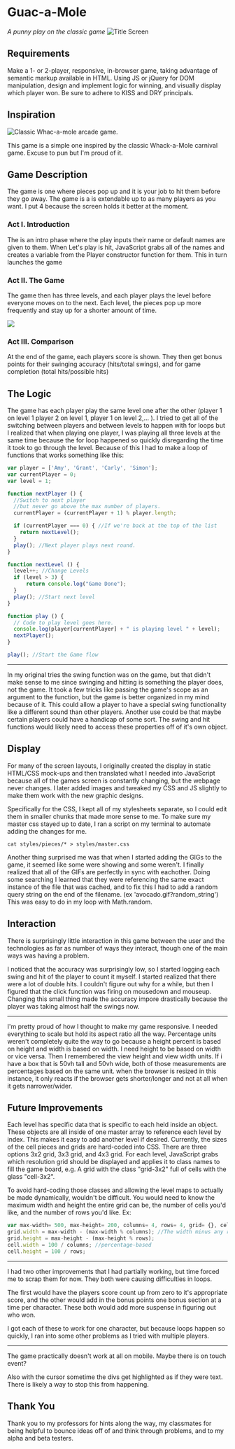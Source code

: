 # Guac-a-Mole
*A punny play on the classic game*
![Title Screen](https://raw.githubusercontent.com/sfrieson/Guac-A-Mole/master/images/screenshots/title.png)

## Requirements
Make a 1- or 2-player, responsive, in-browser game, taking advantage of semantic markup available in HTML.  Using JS or jQuery for DOM manipulation, design and implement logic for winning, and visually display which player won.  Be sure to adhere to KISS and DRY principals.

## Inspiration
![Classic Whac-a-mole arcade game.](http://www.techexclusive.net/wp-content/uploads/2013/05/WHACK-A-MOLE.jpg)

This game is a simple one inspired by the classic Whack-a-Mole carnival game.  Excuse to pun but I'm proud of it.

## Game Description
The game is one where pieces pop up and it is your job to hit them before they go away.
The game is a is extendable up to as many players as you want.  I put 4 because the screen holds it better at the moment.

### Act I. Introduction
The is an intro phase where the play inputs their name or default names are given to them.  When Let's play is hit, JavaScript grabs all of the names and creates a variable from the Player constructor function for them.  This in turn launches the game

### Act II. The Game

The game then has three levels, and each player plays the level before everyone moves on to the next.  Each level, the pieces pop up more frequently and stay up for a shorter amount of time.

![](https://raw.githubusercontent.com/sfrieson/Guac-A-Mole/master/images/screenshots/game-play.png)

### Act III. Comparison
At the end of the game, each players score is shown.  They then get bonus points for their swinging accuracy (hits/total swings), and for game completion (total hits/possible hits)

## The Logic

The game has each player play the same level one after the other (player 1 on level 1 player 2 on level 1, player 1 on level 2,... ).  I tried to get all of the switching between players and between levels to happen with for loops but I realized that when playing one player, I was playing all three levels at the same time because the for loop happened so quickly disregarding the time it took to go through the level.  Because of this I had to make a loop of functions that works something like this:

```javascript
var player = ['Amy', 'Grant', 'Carly', 'Simon'];
var currentPlayer = 0;
var level = 1;

function nextPlayer () {
  //Switch to next player
  //but never go above the max number of players.
  currentPlayer = (currentPlayer + 1) % player.length;

  if (currentPlayer === 0) { //If we're back at the top of the list    
    return nextLevel();
  }
  play(); //Next player plays next round.
}

function nextLevel () {
  level++; //Change Levels
  if (level > 3) {
      return console.log("Game Done");
  }
  play(); //Start next level
}

function play () {
  // Code to play level goes here.
  console.log(player[currentPlayer] + " is playing level " + level);
  nextPlayer();
}

play(); //Start the Game flow
```
 ***

In my original tries the swing function was on the game, but that didn't make sense to me since swinging and hitting is something the player does, not the game.  It took a few tricks like passing the game's scope as an argument to the function, but the game is better organized in my mind because of it.  This could allow a player to have a special swing functionality like a different sound than other players.  Another use could be that maybe certain players could have a handicap of some sort.  The swing and hit functions would likely need to access these properties off of it's own object.

## Display
For many of the screen layouts, I originally created the display in static HTML/CSS mock-ups and then translated what I needed into JavaScript because all of the games screen is constantly changing, but the webpage never changes.  I later added images and tweaked my CSS and JS slightly to make them work with the new graphic designs.

Specifically for the CSS, I kept all of my stylesheets separate, so I could edit them in smaller chunks that made more sense to me.  To make sure my master css stayed up to date, I ran a script on my terminal to automate adding the changes for me.

`cat styles/pieces/* > styles/master.css`

Another thing surprised me was that when I started adding the GIGs to the game, it seemed like some were showing and some weren't.  I finally realized that all of the GIFs are perfectly in sync with eachother.  Doing some searching I learned that they were referencing the same exact instance of the file that was cached, and to fix this I had to add a random query string on the end of the filename.  (ex 'avocado.gif?random_string')  This was easy to do in my loop with Math.random.

## Interaction

There is surprisingly little interaction in this game between the user and the technologies as far as number of ways they interact, though one of the main ways was having a problem.

I noticed that the accuracy was surprisingly low, so I started logging each swing and hit of the player to count it myself.  I started realized that there were a lot of double hits.  I couldn't figure out why for a while, but then I figured that the click function was firing on mousedown and mouseup.  Changing this small thing made the accuracy impore drastically because the player was taking almost half the swings now.

***

I'm pretty proud of how I thought to make my game responsive.  I needed everything to scale but hold its aspect ratio all the way.  Percentage units weren't completely quite the way to go because a height percent is based on height and width is based on width.  I need height to be based on width or vice versa.  Then I remembered the view height and view width units.  If i have a box that is 50vh tall and 50vh wide, both of those measurements are percentages based on the same unit.  when the browser is resized in this instance, it only reacts if the browser gets shorter/longer and not at all when it gets narrower/wider.

## Future Improvements

Each level has specific data that is specific to each held inside an object.  These objects are all inside of one master array to reference each level by index.  This makes it easy to add another level if desired. Currently, the sizes of the cell pieces and grids are hard-coded into CSS.  There are three options 3x2 grid, 3x3 grid, and 4x3 grid.  For each level, JavaScript grabs which resolution grid should be displayed and applies it to class names to fill the game board, e.g. A grid with the class "grid-3x2" full of cells with the glass "cell-3x2".  

To avoid hard-coding those classes and allowing the level maps to actually be made dynamically, wouldn't be difficult.  You would need to know the maximum width and height the entire grid can be, the number of cells you'd like, and the number of rows you'd like. Ex:

```javascript
var max-width= 500, max-height= 200, columns= 4, rows= 4, grid= {}, cell {};
grid.width = max-width - (max-width % columns); //The width minus any remainder from number of columns needed.
grid.height = max-height - (max-height % rows);
cell.width = 100 / columns; //percentage-based
cell.height = 100 / rows;
```

***

I had two other improvements that I had partially working, but time forced me to scrap them for now.  They both were causing difficulties in loops.

The first would have the players score count up from zero to it's appropriate score, and the other would add in the bonus points one bonus section at a time per character.  These both would add more suspense in figuring out who won.  

I got each of these to work for one character, but because loops happen so quickly, I ran into some other problems as I tried with multiple players.

***

The game practically doesn't work at all on mobile.  Maybe there is on touch event?

Also with the cursor sometime the divs get highlighted as if they were text.  There is likely a way to stop this from happening.

## Thank You

Thank you to my professors for hints along the way, my classmates for being helpful to bounce ideas off of and think through problems, and to my alpha and beta testers.
